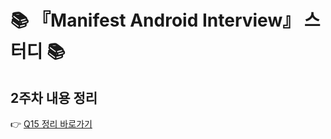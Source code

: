 # 📚 『Manifest Android Interview』 스터디 📚

## 2주차 내용 정리
👉 [Q15 정리 바로가기](https://cosmic-smell-192.notion.site/2-2886d62c2f5380b4ba08c2291c388703?source=copy_link)